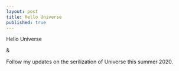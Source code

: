 ```yaml
---
layout: post
title: Hello Universe
published: true
---
```


Hello Universe

&

Follow my updates on the serilization of Universe this summer 2020.
